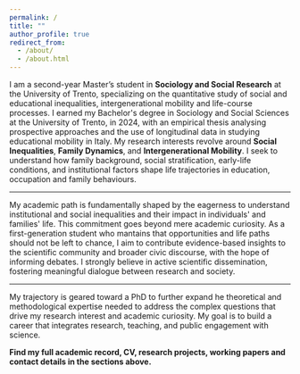 ```yaml
---
permalink: /
title: ""
author_profile: true
redirect_from: 
  - /about/
  - /about.html
---
```

I am a second-year Master’s student in **Sociology and Social Research** at the University of Trento, specializing on the quantitative study of social and educational inequalities, intergenerational mobility and life-course processes. I earned my Bachelor's degree in Sociology and Social Sciences at the University of Trento, in 2024, with an empirical thesis analysing prospective approaches and the use of longitudinal data in studying educational mobility in Italy.
My research interests revolve around **Social Inequalities**, **Family Dynamics**, and **Intergenerational Mobility**. I seek to understand how family background, social stratification, early-life conditions, and institutional factors shape life trajectories in education, occupation and family behaviours.

---
My academic path is fundamentally shaped by the eagerness to understand institutional and social inequalities and their impact in individuals' and families' life. This commitment goes beyond mere academic curiosity. As a first-generation student who mantains that opportunities and life paths should not be left to chance, I aim to contribute evidence-based insights to the scientific community and broader civic discourse, with the hope of informing debates. 
I strongly believe in active scientific dissemination, fostering meaningful dialogue between research and society.

---
My trajectory is geared toward a PhD to further expand he theoretical and methodological expertise needed to address the complex questions that drive my research interest and academic curiosity. My goal is to build a career that integrates research, teaching, and public engagement with science.



**Find my full academic record, CV, research projects, working papers and contact details in the sections above.**







